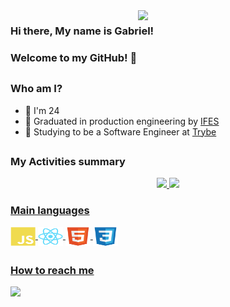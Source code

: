 <img align="right" width="300em" src="https://www.codewars.com/users/GabrielFMPinheiro/badges/large"/>

### Hi there, My name is Gabriel!

### Welcome to my GitHub! 👋

##

### Who am I?

- 👨 I'm 24
- 📓 Graduated in production engineering by <a href = "https://www.ifes.edu.br/" target="_blank">IFES</a>
- 🎯 Studying to be a Software Engineer at <a href = "https://www.betrybe.com/" target="_blank">Trybe</a>

##

### My Activities summary
<div align="center">
  <a href="https://github.com/GabrielFMPinheiro">
  <img height="180em" src="https://github-readme-stats.vercel.app/api?username=GabrielFMPinheiro&show_icons=true&theme=dracula&include_all_commits=true&count_private=true"/>
  <img height="180em" src="https://github-readme-stats.vercel.app/api/top-langs/?username=GabrielFMPinheiro&layout=compact&langs_count=7&theme=dracula"/>
 </div>
    
### Main languages
<div style="display: inline_block">
  <img align="center" alt="gabriel-Js" height="30" width="40" src="https://raw.githubusercontent.com/devicons/devicon/master/icons/javascript/javascript-plain.svg">
  <img align="center" alt="gabriel-React" height="30" width="40" src="https://raw.githubusercontent.com/devicons/devicon/master/icons/react/react-original.svg">
  <img align="center" alt="gabriel-HTML" height="30" width="40" src="https://raw.githubusercontent.com/devicons/devicon/master/icons/html5/html5-original.svg">
  <img align="center" alt="gabriel-CSS" height="30" width="40" src="https://raw.githubusercontent.com/devicons/devicon/master/icons/css3/css3-original.svg">
</div>
  
 ##
 
### How to reach me
<div> 
  <a href="https://www.linkedin.com/in/gabrielfmpinheiro/" target="_blank"><img src="https://img.shields.io/badge/-LinkedIn-%230077B5?style=for-the-badge&logo=linkedin&logoColor=white" target="_blank"></a> 

